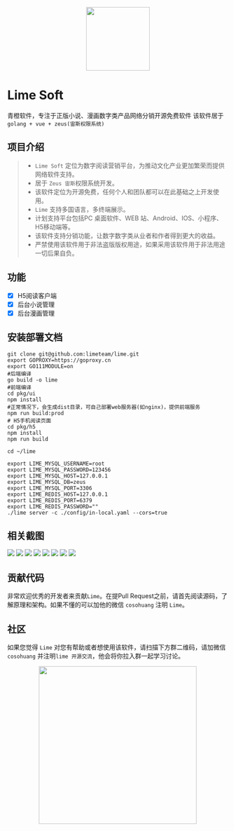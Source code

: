 <p align="center">
    <img src="https://gitee.com/bullteam/lime/raw/master/docs/image/logo.png" height="145">
</p>


# Lime Soft
青橙软件，专注于正版小说、漫画数字类产品网络分销开源免费软件
该软件居于 `golang + vue + zeus(宙斯权限系统)`


## 项目介绍
> - `Lime Soft` 定位为数字阅读营销平台，为推动文化产业更加繁荣而提供网络软件支持。
> - 居于 `Zeus 宙斯`权限系统开发。
> - 该软件定位为开源免费，任何个人和团队都可以在此基础之上开发使用。
> - `Lime` 支持多国语言，多终端展示。
> - 计划支持平台包括PC 桌面软件、WEB 站、Android、IOS、小程序、H5移动端等。
> - 该软件支持分销功能，让数字数字类从业者和作者得到更大的收益。
> - 严禁使用该软件用于非法盗版版权用途，如果采用该软件用于非法用途一切后果自负。
## 功能
- [x] H5阅读客户端
- [x] 后台小说管理
- [x] 后台漫画管理

## 安装部署文档
```
git clone git@github.com:limeteam/lime.git
export GOPROXY=https://goproxy.cn
export GO111MODULE=on
#后端编译
go build -o lime
#前端编译
cd pkg/ui
npm install
#正常情况下，会生成dist目录，可自己部署web服务器(如nginx)，提供前端服务
npm run build:prod
# H5手机阅读页面
cd pkg/h5
npm install
npm run build

cd ~/lime

export LIME_MYSQL_USERNAME=root
export LIME_MYSQL_PASSWORD=123456
export LIME_MYSQL_HOST=127.0.0.1
export LIME_MYSQL_DB=zeus
export LIME_MYSQL_PORT=3306
export LIME_REDIS_HOST=127.0.0.1
export LIME_REDIS_PORT=6379
export LIME_REDIS_PASSWORD=""
./lime server -c ./config/in-local.yaml --cors=true
```

## 相关截图
<img src="https://gitee.com/bullteam/lime/raw/master/docs/image/books.png"></img>
<img src="https://gitee.com/bullteam/lime/raw/master/docs/image/chapters.png"></img>
<img src="https://gitee.com/bullteam/lime/raw/master/docs/image/category.png"></img>
<img src="https://gitee.com/bullteam/lime/raw/master/docs/image/upload.png"></img>
<img src="https://gitee.com/bullteam/lime/raw/master/docs/image/1.png"></img>
<img src="https://gitee.com/bullteam/lime/raw/master/docs/image/2.png"></img>
<img src="https://gitee.com/bullteam/lime/raw/master/docs/image/3.png"></img>
<img src="https://gitee.com/bullteam/lime/raw/master/docs/image/4.png"></img>

## 贡献代码

非常欢迎优秀的开发者来贡献`Lime`。在提Pull Request之前，请首先阅读源码，了解原理和架构。如果不懂的可以加他的微信 `cosohuang` 注明 `Lime`。

## 社区

如果您觉得 `Lime` 对您有帮助或者想使用该软件，请扫描下方群二维码，请加微信 `cosohuang` 并注明`lime 开源交流`，他会将你拉入群一起学习讨论。

<p align="center">
    <img src="https://gitee.com/bullteam/lime/raw/master/docs/image/wx.jpg" height="360">
</p>
